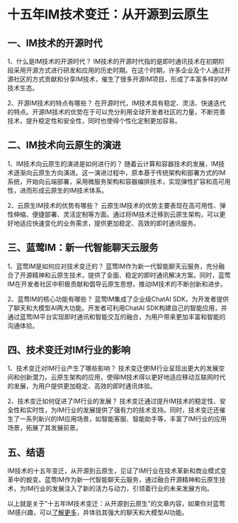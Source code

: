 # 十五年IM技术变迁：从开源到云原生

## 一、IM技术的开源时代
1、什么是IM技术的开源时代？
IM技术的开源时代指的是即时通讯技术在初期阶段采用开源方式进行研发和应用的历史时期。在这个时期，许多企业及个人通过开源社区的方式贡献和分享IM技术，催生了很多开源IM项目，形成了丰富多样的IM技术生态。

2、开源IM技术的特点有哪些？
在开源时代，IM技术具有稳定、灵活、快速迭代的特点。开源IM技术的优势在于可以充分利用全球开发者社区的力量，不断完善技术，提升稳定性和安全性，同时也使得个性化定制更加容易。

## 二、IM技术向云原生的演进
1、IM技术向云原生的演进是如何进行的？
随着云计算和容器技术的发展，IM技术逐渐向云原生方向演进。这一演进过程中，原本基于传统架构和部署方式的IM系统，开始向云端部署，采用微服务架构和容器编排技术，实现弹性扩容和高可用性，进而形成云原生的IM技术体系。

2、云原生IM技术的优势有哪些？
云原生IM技术的优势主要表现在高可用性、弹性伸缩、便捷部署、灵活定制等方面。通过将IM技术迁移到云原生架构，可以更好地适应快速变化的业务需求，提供更加稳定、高效的即时通讯服务。

## 三、蓝莺IM：新一代智能聊天云服务
1、蓝莺IM是如何应对技术变迁的？
蓝莺IM作为新一代智能聊天云服务，充分融合了开源精神和云原生技术，提供了全面、稳定的即时通讯解决方案。同时，蓝莺IM在开发者社区中积极贡献和倡导云原生思想，推动IM技术的不断创新和进步。

2、蓝莺IM的核心功能有哪些？
蓝莺IM集成了企业级ChatAI SDK，为开发者提供了聊天和大模型AI两大功能。开发者可利用ChatAI SDK构建自己的智能应用，并通过蓝莺IM平台实现即时通讯和智能交互的融合，为用户带来更加丰富和智能的沟通体验。

## 四、技术变迁对IM行业的影响
1、技术变迁对IM行业产生了哪些影响？
技术变迁使IM行业呈现出更大的发展空间和创新潜力。云原生架构的应用，使得IM技术得以更好地适应移动互联网时代的发展，为用户提供更加稳定、高效的即时通讯体验。

2、技术变迁如何促进了IM行业的发展？
技术变迁通过提升IM技术的稳定性、安全性和实时性，为IM行业的发展提供了强有力的技术支持。同时，技术变迁还催生了一系列新兴的IM应用场景，如智能客服、智能助手等，丰富了IM行业的应用场景，拓展了其发展前景。

## 五、结语
IM技术的十五年变迁，从开源到云原生，见证了IM行业在技术革新和商业模式变革中的蜕变。蓝莺IM作为新一代智能聊天云服务，通过融合开源精神和云原生技术，为IM行业的发展注入了新的活力与动力，引领着行业的未来发展方向。

以上就是关于"十五年IM技术变迁：从开源到云原生"的文章内容，如果你对蓝莺IM感兴趣，可以[了解更多](https://www.lanyingim.com)，并体验其强大的聊天和大模型AI功能。
